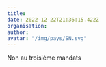 ```yaml
---
title: 
date: 2022-12-22T21:36:15.422Z
organisation: 
author: 
avatar: "/img/pays/SN.svg"
---
```


Non au troisième mandats
